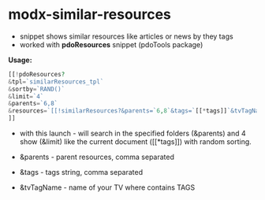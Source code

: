 modx-similar-resources
======================

- snippet shows similar resources like articles or news by they tags
- worked with **pdoResources** snippet (pdoTools package)

**Usage:**
```php
[[!pdoResources?
&tpl=`similarResources_tpl`
&sortby=`RAND()`
&limit=`4`
&parents=`6,8`
&resources=`[[!similarResources?&parents=`6,8`&tags=`[[*tags]]`&tvTagName=`tags`]]`
]]
```
- with this launch - will search in the specified folders (&parents) and 4 show (&limit) like the current document ([[*tags]]) with random sorting.

- &parents - parent resources, comma separated
- &tags - tags string, comma separated
- &tvTagName - name of your TV where contains TAGS
